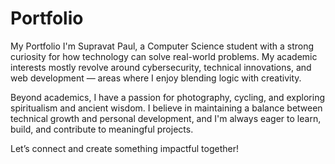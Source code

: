 # Portfolio
My Portfolio 
I'm Supravat Paul, a Computer Science student with a strong curiosity for how technology can solve real-world problems. My academic interests mostly revolve around cybersecurity, technical innovations, and web development — areas where I enjoy blending logic with creativity.

Beyond academics, I have a passion for photography, cycling, and exploring spiritualism and ancient wisdom. I believe in maintaining a balance between technical growth and personal development, and I'm always eager to learn, build, and contribute to meaningful projects.

Let’s connect and create something impactful together!
